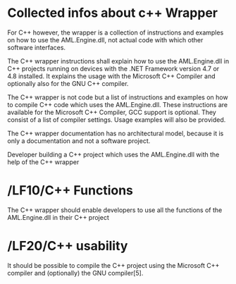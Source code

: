  # Collected infos about c++ Wrapper
 For C++ however, the wrapper is a collection of instructions and examples on how to use the AML.Engine.dll, not actual code with which other software interfaces.  

 The C++ wrapper instructions shall explain how to use the AML.Engine.dll in C++ projects running on devices with the .NET Framework version 4.7 or 4.8 installed. It explains the usage with the Microsoft C++ Compiler and optionally also for the GNU C++ compiler.  

 The C++ wrapper is not code but a list of instructions and examples on how to compile C++ code which uses the AML.Engine.dll. These instructions are available for the Microsoft C++ Compiler, GCC support is optional. They consist of a list of compiler settings. Usage examples will also be provided.  

 The C++ wrapper documentation has no architectural model, because it is only a documentation and not a software project.

 Developer building a C++ project which uses the AML.Engine.dll with the help of the C++ wrapper

# /LF10/C++ Functions  
The C++ wrapper should enable developers to use all the functions of the AML.Engine.dll in their C++ project

# /LF20/C++ usability  
It should be possible to compile the C++ project using the Microsoft C++ compiler and (optionally) the GNU compiler[5].